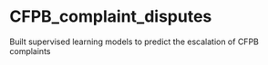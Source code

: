 # CFPB_complaint_disputes
Built supervised learning models to predict the escalation of CFPB complaints
